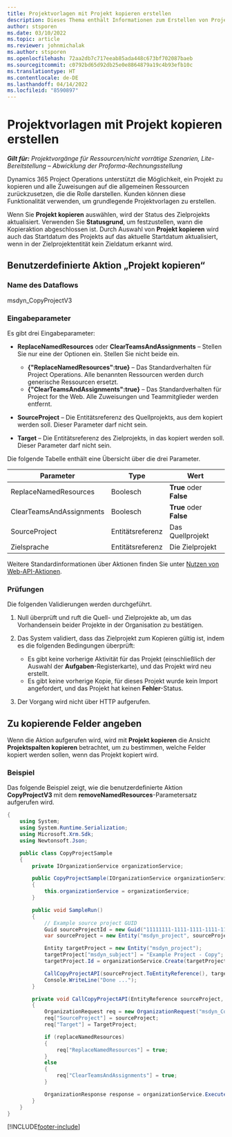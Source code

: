 ```yaml
---
title: Projektvorlagen mit Projekt kopieren erstellen
description: Dieses Thema enthält Informationen zum Erstellen von Projektvorlagen mithilfe der benutzerdefinierten Aktion „Projekt kopieren“.
author: stsporen
ms.date: 03/10/2022
ms.topic: article
ms.reviewer: johnmichalak
ms.author: stsporen
ms.openlocfilehash: 72aa2db7c717eeab85ada448c673bf702087baeb
ms.sourcegitcommit: c0792bd65d92db25e0e8864879a19c4b93efb10c
ms.translationtype: HT
ms.contentlocale: de-DE
ms.lasthandoff: 04/14/2022
ms.locfileid: "8590897"
---
```

# <a name="develop-project-templates-with-copy-project"></a>Projektvorlagen mit Projekt kopieren erstellen

_**Gilt für:** Projektvorgänge für Ressourcen/nicht vorrätige Szenarien, Lite-Bereitstellung – Abwicklung der Proforma-Rechnungsstellung_

Dynamics 365 Project Operations unterstützt die Möglichkeit, ein Projekt zu kopieren und alle Zuweisungen auf die allgemeinen Ressourcen zurückzusetzen, die die Rolle darstellen. Kunden können diese Funktionalität verwenden, um grundlegende Projektvorlagen zu erstellen.

Wenn Sie **Projekt kopieren** auswählen, wird der Status des Zielprojekts aktualisiert. Verwenden Sie **Statusgrund**, um festzustellen, wann die Kopieraktion abgeschlossen ist. Durch Auswahl von **Projekt kopieren** wird auch das Startdatum des Projekts auf das aktuelle Startdatum aktualisiert, wenn in der Zielprojektentität kein Zieldatum erkannt wird.

## <a name="copy-project-custom-action"></a>Benutzerdefinierte Aktion „Projekt kopieren“

### <a name="name"></a>Name des Dataflows 

msdyn\_CopyProjectV3

### <a name="input-parameters"></a>Eingabeparameter

Es gibt drei Eingabeparameter:

- **ReplaceNamedResources** oder **ClearTeamsAndAssignments** – Stellen Sie nur eine der Optionen ein. Stellen Sie nicht beide ein.

    - **\{"ReplaceNamedResources":true\}** – Das Standardverhalten für Project Operations. Alle benannten Ressourcen werden durch generische Ressourcen ersetzt.
    - **\{"ClearTeamsAndAssignments":true\}** – Das Standardverhalten für Project for the Web. Alle Zuweisungen und Teammitglieder werden entfernt.

- **SourceProject** – Die Entitätsreferenz des Quellprojekts, aus dem kopiert werden soll. Dieser Parameter darf nicht sein.
- **Target** – Die Entitätsreferenz des Zielprojekts, in das kopiert werden soll. Dieser Parameter darf nicht sein.

Die folgende Tabelle enthält eine Übersicht über die drei Parameter.

| Parameter                | Type             | Wert                 |
|--------------------------|------------------|-----------------------|
| ReplaceNamedResources    | Boolesch          | **True** oder **False** |
| ClearTeamsAndAssignments | Boolesch          | **True** oder **False** |
| SourceProject            | Entitätsreferenz | Das Quellprojekt    |
| Zielsprache                   | Entitätsreferenz | Die Zielprojekt    |

Weitere Standardinformationen über Aktionen finden Sie unter [Nutzen von Web-API-Aktionen](/powerapps/developer/common-data-service/webapi/use-web-api-actions).

### <a name="validations"></a>Prüfungen

Die folgenden Validierungen werden durchgeführt.

1. Null überprüft und ruft die Quell- und Zielprojekte ab, um das Vorhandensein beider Projekte in der Organisation zu bestätigen.
2. Das System validiert, dass das Zielprojekt zum Kopieren gültig ist, indem es die folgenden Bedingungen überprüft:

    - Es gibt keine vorherige Aktivität für das Projekt (einschließlich der Auswahl der **Aufgaben**-Registerkarte), und das Projekt wird neu erstellt.
    - Es gibt keine vorherige Kopie, für dieses Projekt wurde kein Import angefordert, und das Projekt hat keinen **Fehler**-Status.

3. Der Vorgang wird nicht über HTTP aufgerufen.

## <a name="specify-fields-to-copy"></a>Zu kopierende Felder angeben

Wenn die Aktion aufgerufen wird, wird mit **Projekt kopieren** die Ansicht **Projektspalten kopieren** betrachtet, um zu bestimmen, welche Felder kopiert werden sollen, wenn das Projekt kopiert wird.

### <a name="example"></a>Beispiel

Das folgende Beispiel zeigt, wie die benutzerdefinierte Aktion **CopyProjectV3** mit dem **removeNamedResources**-Parametersatz aufgerufen wird.

```C#
{
    using System;
    using System.Runtime.Serialization;
    using Microsoft.Xrm.Sdk;
    using Newtonsoft.Json;

    public class CopyProjectSample
    {
        private IOrganizationService organizationService;

        public CopyProjectSample(IOrganizationService organizationService)
        {
            this.organizationService = organizationService;
        }

        public void SampleRun()
        {
            // Example source project GUID
            Guid sourceProjectId = new Guid("11111111-1111-1111-1111-111111111111");
            var sourceProject = new Entity("msdyn_project", sourceProjectId);

            Entity targetProject = new Entity("msdyn_project");
            targetProject["msdyn_subject"] = "Example Project - Copy";
            targetProject.Id = organizationService.Create(targetProject);

            CallCopyProjectAPI(sourceProject.ToEntityReference(), targetProject.ToEntityReference(), copyOption, true, false);
            Console.WriteLine("Done ...");
        }

        private void CallCopyProjectAPI(EntityReference sourceProject, EntityReference TargetProject, bool replaceNamedResources = true, bool clearTeamsAndAssignments = false)
        {
            OrganizationRequest req = new OrganizationRequest("msdyn_CopyProjectV3");
            req["SourceProject"] = sourceProject;
            req["Target"] = TargetProject;

            if (replaceNamedResources)
            {
                req["ReplaceNamedResources"] = true;
            }
            else
            {
                req["ClearTeamsAndAssignments"] = true;
            }

            OrganizationResponse response = organizationService.Execute(req);
        }
    }
}
```

[!INCLUDE[footer-include](../includes/footer-banner.md)]
